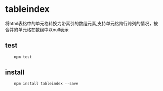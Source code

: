 # tableindex
将html表格中的单元格转换为带索引的数组元素,支持单元格跨行跨列的情况，被合并的单元格在数组中以null表示

## test

```javascript
	npm test
```

## install

```javascript
	npm install tableindex --save
```